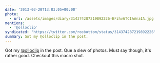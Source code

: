 ```yaml
---
date: '2013-03-20T13:03:05+00:00'
photo:
  - url: /assets/images/diary/314374287219892226-BFzhv6TCIAAnaIA.jpg
mentions:
  - '@olloclip'
syndicated: 'https://twitter.com/roobottom/status/314374287219892226'
summary: Got my @olloclip in the post.
---
```

Got my [@olloclip](https://twitter.com/@olloclip) in the post. Que a slew of photos. Must say though, it's rather good. Checkout this macro shot. 
